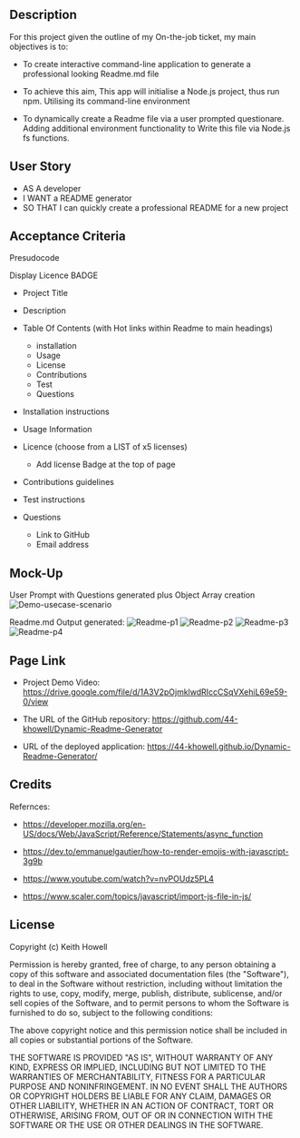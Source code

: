 ## Description

For this project given the outline of my On-the-job ticket, my main objectives is to:

- To create interactive command-line application to generate a professional looking Readme.md file 
- To achieve this aim, This app will initialise a Node.js project, thus run npm. Utilising its command-line environment 

- To dynamically create a Readme file via a user prompted questionare. Adding additional environment functionality to
Write this file via Node.js fs functions. 

## User Story

- AS A developer
- I WANT a README generator
- SO THAT I can quickly create a professional README for a new project

## Acceptance Criteria

Presudocode

Display Licence BADGE 

   - Project Title 

   - Description

   - Table Of Contents (with Hot links within Readme to main headings) 

      * installation
      * Usage
      * License
      * Contributions
      * Test 
      * Questions
      
  - Installation instructions   
  - Usage Information
  - Licence (choose from a LIST of x5 licenses) 
      * Add license Badge at the top of page
      
  - Contributions guidelines
  - Test instructions 
  - Questions 
      * Link to GitHub
      * Email address
 
 ## Mock-Up

User Prompt with Questions generated plus Object Array creation
![Demo-usecase-scenario](https://user-images.githubusercontent.com/119610043/221847505-e8af1793-abc1-4d49-85de-325327d7253c.png)

Readme.md Output generated: 
![Readme-p1](https://user-images.githubusercontent.com/119610043/221849380-5b2080b3-cd3c-4e78-be95-9a52c82b8cd5.png)
![Readme-p2](https://user-images.githubusercontent.com/119610043/221849414-037f17f1-bc2f-43dc-bf9e-9c0220deb6d9.png)
![Readme-p3](https://user-images.githubusercontent.com/119610043/221849445-a7547798-605e-4e55-be1e-ca17d5f2a468.png)
![Readme-p4](https://user-images.githubusercontent.com/119610043/221849466-0747243e-597d-40c2-b618-77ab7613ec31.png)



 
 ## Page Link
 
  - Project Demo Video: https://drive.google.com/file/d/1A3V2pOjmklwdRIccCSqVXehiL69e59-0/view
 
  - The URL of the GitHub repository: https://github.com/44-khowell/Dynamic-Readme-Generator
 
  - URL of the deployed application: https://44-khowell.github.io/Dynamic-Readme-Generator/
 
 ## Credits

Refernces: 

-  https://developer.mozilla.org/en-US/docs/Web/JavaScript/Reference/Statements/async_function

-  https://dev.to/emmanuelgautier/how-to-render-emojis-with-javascript-3g9b

-  https://www.youtube.com/watch?v=nvPOUdz5PL4

-  https://www.scaler.com/topics/javascript/import-js-file-in-js/

## License 

Copyright (c) Keith Howell

Permission is hereby granted, free of charge, to any person obtaining a copy of this software and associated documentation files (the "Software"), to deal in the Software without restriction, including without limitation the rights to use, copy, modify, merge, publish, distribute, sublicense, and/or sell copies of the Software, and to permit persons to whom the Software is furnished to do so, subject to the following conditions:

The above copyright notice and this permission notice shall be included in all copies or substantial portions of the Software.

THE SOFTWARE IS PROVIDED "AS IS", WITHOUT WARRANTY OF ANY KIND, EXPRESS OR IMPLIED, INCLUDING BUT NOT LIMITED TO THE WARRANTIES OF MERCHANTABILITY, FITNESS FOR A PARTICULAR PURPOSE AND NONINFRINGEMENT. IN NO EVENT SHALL THE AUTHORS OR COPYRIGHT HOLDERS BE LIABLE FOR ANY CLAIM, DAMAGES OR OTHER LIABILITY, WHETHER IN AN ACTION OF CONTRACT, TORT OR OTHERWISE, ARISING FROM, OUT OF OR IN CONNECTION WITH THE SOFTWARE OR THE USE OR OTHER DEALINGS IN THE SOFTWARE.
